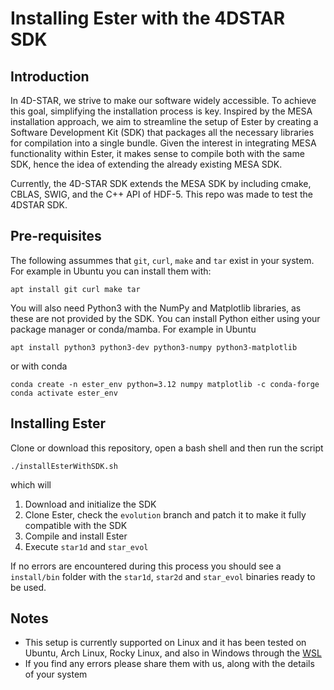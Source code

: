 # Installing Ester with the 4DSTAR SDK

## Introduction

In 4D-STAR, we strive to make our software widely accessible. To achieve this goal, simplifying the installation process is key. Inspired by the MESA installation approach, we aim to streamline the setup of Ester by creating a Software Development Kit (SDK) that packages all the necessary libraries for compilation into a single bundle. Given the interest in integrating MESA functionality within Ester, it makes sense to compile both with the same SDK, hence the idea of extending the already existing MESA SDK. 

Currently, the 4D-STAR SDK extends the MESA SDK by including cmake, CBLAS, SWIG, and the C++ API of HDF-5. This repo was made to test the 4DSTAR SDK. 


## Pre-requisites

The following assummes that `git`, `curl`, `make` and `tar` exist in your system. For example in Ubuntu you can install them with:

```
apt install git curl make tar
```

You will also need Python3 with the NumPy and Matplotlib libraries, as these are not provided by the SDK. You can install Python either using your package manager or conda/mamba. For example in Ubuntu

```
apt install python3 python3-dev python3-numpy python3-matplotlib
```

or with conda

```
conda create -n ester_env python=3.12 numpy matplotlib -c conda-forge
conda activate ester_env
```

## Installing Ester

Clone or download this repository, open a bash shell and then run the script

```
./installEsterWithSDK.sh
```

which will

1. Download and initialize the SDK
1. Clone Ester, check the `evolution` branch and patch it to make it fully compatible with the SDK
1. Compile and install Ester 
1. Execute `star1d` and `star_evol`

If no errors are encountered during this process you should see a `install/bin` folder with the `star1d`, `star2d` and `star_evol` binaries ready to be used.


## Notes

- This setup is currently supported on Linux and it has been tested on Ubuntu, Arch Linux, Rocky Linux, and also in Windows through the [WSL](https://learn.microsoft.com/en-us/windows/wsl/install) 
- If you find any errors please share them with us, along with the details of your system





